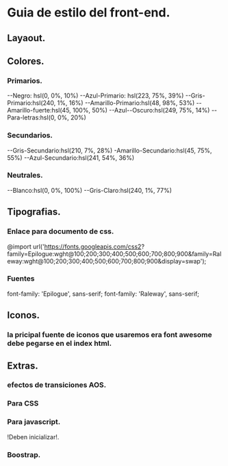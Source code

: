 # Guia de estilo del front-end.

## Layaout.



## Colores.

### Primarios.
--Negro: hsl(0, 0%, 10%)
--Azul-Primario: hsl(223, 75%, 39%)
--Gris-Primario:hsl(240, 1%, 16%)
--Amarillo-Primario:hsl(48, 98%, 53%)
--Amarillo-fuerte:hsl(45, 100%, 50%)
--Azul--Oscuro:hsl(249, 75%, 14%)
--Para-letras:hsl(0, 0%, 20%)
### Secundarios.
--Gris-Secundario:hsl(210, 7%, 28%)
-Amarillo-Secundario:hsl(45, 75%, 55%)
--Azul-Secundario:hsl(241, 54%, 36%)
### Neutrales.
--Blanco:hsl(0, 0%, 100%)
--Gris-Claro:hsl(240, 1%, 77%)

## Tipografias.

### Enlace para documento de css.
@import url('https://fonts.googleapis.com/css2? family=Epilogue:wght@100;200;300;400;500;600;700;800;900&family=Raleway:wght@100;200;300;400;500;600;700;800;900&display=swap');

### Fuentes
font-family: 'Epilogue', sans-serif;
font-family: 'Raleway', sans-serif;

## Iconos.

### la pricipal fuente de iconos que usaremos era font awesome debe pegarse en el index html.

<script src="https://kit.fontawesome.com/f39c837191.js" crossorigin="anonymous"></script>


## Extras.
### efectos de transiciones AOS.
### Para CSS

<link href="https://unpkg.com/aos@2.3.1/dist/aos.css" rel="stylesheet">

### Para javascript.


<script src="https://unpkg.com/aos@2.3.1/dist/aos.js"></script>

!Deben inicializar!.
<script>
  AOS.init();
</script>

### Boostrap.
<link href="https://cdn.jsdelivr.net/npm/bootstrap@5.2.2/dist/css/bootstrap.min.css" rel="stylesheet" integrity="sha384-Zenh87qX5JnK2Jl0vWa8Ck2rdkQ2Bzep5IDxbcnCeuOxjzrPF/et3URy9Bv1WTRi" crossorigin="anonymous">
<script src="https://cdn.jsdelivr.net/npm/bootstrap@5.2.2/dist/js/bootstrap.bundle.min.js" integrity="sha384-OERcA2EqjJCMA+/3y+gxIOqMEjwtxJY7qPCqsdltbNJuaOe923+mo//f6V8Qbsw3" crossorigin="anonymous"></script>